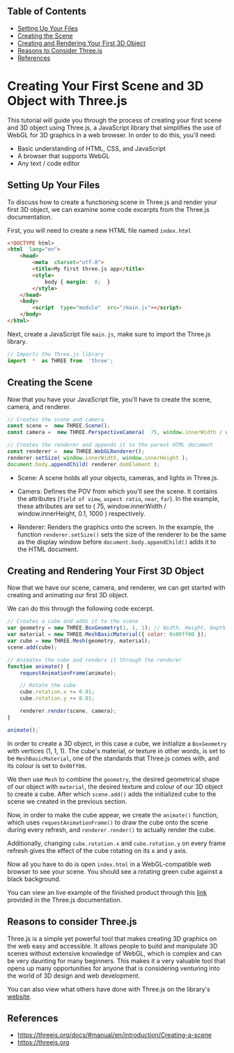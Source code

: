  ## Table of Contents
 - [Setting Up Your Files](setting-up-your-files)
 - [Creating the Scene]("creating-the-scene)
 - [Creating and Rendering Your First 3D Object](creating-and-rendering-your-first-3d-object)
 - [Reasons to Consider Three.js](reasons-to-consider-three.js)
 - [References](references)
 
# Creating Your First Scene and 3D Object with Three.js

This tutorial will guide you through the process of creating your first scene and 3D object using Three.js, a JavaScript library that simplifies the use of WebGL for 3D graphics in a web browser. In order to do this, you'll need: 

-   Basic understanding of HTML, CSS, and JavaScript
-   A browser that supports WebGL
-   Any text / code editor

## Setting Up Your Files

To discuss how to create a functioning scene in Three.js and render your first 3D object, we can examine some code excerpts from the Three.js documentation.

First, you will need to create a new HTML file named `index.html` 

```html
<!DOCTYPE html>  
<html  lang="en">  
	<head>  
		<meta  charset="utf-8">  
		<title>My first three.js app</title>  
		<style> 
			body { margin:  0;  }  
		</style>  
	</head>  
	<body>  
		<script  type="module"  src="/main.js"></script>  
	</body>  
</html>
```

Next, create a JavaScript file `main.js`, make sure to import the Three.js library.

```javascript
// Imports the Three.js library
import  *  as THREE from  'three';  
```

## Creating the Scene

Now that you have your JavaScript file, you'll have to create the scene, camera, and renderer.

```javascript
// Creates the scene and camera
const scene =  new THREE.Scene();  
const camera =  new THREE.PerspectiveCamera(  75, window.innerWidth / window.innerHeight,  0.1,  1000  );  

// Creates the renderer and appends it to the parent HTML document
const renderer =  new THREE.WebGLRenderer(); 
renderer.setSize( window.innerWidth, window.innerHeight ); 
document.body.appendChild( renderer.domElement );
```


- Scene: A scene holds all your objects, cameras, and lights in Three.js.

- Camera: Defines the POV from which you'll see the scene. It contains the attributes (`field of view`, `aspect ratio`, `near`, `far`). In the example, these attributes are set to ( 75, window.innerWidth / window.innerHeight,  0.1,  1000 ) respectively. 

- Renderer: Renders the graphics onto the screen. In the example, the function `renderer.setSize()` sets the size of the renderer to be the same as the display window before `document.body.appendChild()` adds it to the HTML document. 

## Creating and Rendering Your First 3D Object

Now that we have our scene, camera, and renderer, we can get started with creating and animating our first 3D object.

We can do this through the following code excerpt.

```javascript
// Creates a cube and adds it to the scene
var geometry = new THREE.BoxGeometry(1, 1, 1); // Width, Height, Depth
var material = new THREE.MeshBasicMaterial({ color: 0x00ff00 });
var cube = new THREE.Mesh(geometry, material);
scene.add(cube);

// Animates the cube and renders it through the renderer
function animate() {
    requestAnimationFrame(animate);

    // Rotate the cube
    cube.rotation.x += 0.01;
    cube.rotation.y += 0.01;

    renderer.render(scene, camera);
}

animate();` 
```

In order to create a 3D object, in this case a cube, we initialize a `BoxGeometry` with vertices (1, 1, 1). The cube's material, or texture in other words, is set to be `MeshBasicMaterial`, one of the standards that Three.js comes with, and its colour is set to `0x00ff00`. 

We then use `Mesh` to combine the `geometry`, the desired geometrical shape of our object with `material`, the desired texture and colour of our 3D object to create a cube. After which `scene.add()`
adds the initialized cube to the scene we created in the previous section. 

Now, in order to make the cube appear, we create the `animate()` function, which uses `requestAnimationFrame()` to draw the cube onto the scene during every refresh, and `renderer.render()` to actually render the cube.

Additionally, changing `cube.rotation.x` and `cube.rotation.y` on every frame refresh gives the effect of the cube rotating on its x and y axis.

Now all you have to do is open `index.html` in a WebGL-compatible web browser to see your scene. You should see a rotating green cube against a black background.

You can view an live example of the finished product through this [link](https://jsfiddle.net/0c1oqf38/) provided in the Three.js documentation.

## Reasons to consider Three.js

Three.js is a simple yet powerful tool that makes creating 3D graphics on the web easy and accessible. It allows people to build and manipulate 3D scenes without extensive knowledge of WebGL, which is complex and can be very daunting for many beginners. This makes it a very valuable tool that opens up many opportunities for anyone that is considering venturing into the world of 3D design and web development. 

You can also view what others have done with Three.js on the library's [website](https://threejs.org).

## References
- https://threejs.org/docs/#manual/en/introduction/Creating-a-scene
- https://threejs.org



